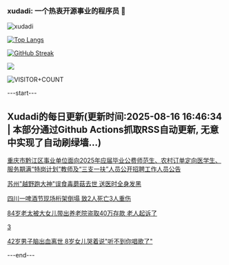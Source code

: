 ### xudadi: 一个热衷开源事业的程序员 👋

![xudadi](https://github-readme-stats-git-masterorgs-github-readme-stats-team.vercel.app/api?username=xudadi)

[![Top Langs](https://github-readme-stats.vercel.app/api/top-langs/?username=xudadi)](https://github.com/anuraghazra/github-readme-stats)

[![GitHub Streak](https://streak-stats.demolab.com?user=xudadi&locale=zh_Hans)](https://git.io/streak-stats)

![](https://raw.githubusercontent.com/xudadi/xudadi/main/assets/github-contribution-grid-snake.svg)

![VISITOR+COUNT](https://komarev.com/ghpvc/?username=xudadi&label=VISITOR+COUNT)


---start---

## Xudadi的每日更新(更新时间:2025-08-16 16:46:34 | 本部分通过Github Actions抓取RSS自动更新, 无意中实现了自动刷绿墙...)

[重庆市黔江区事业单位面向2025年应届毕业公费师范生、农村订单定向医学生、服务期满“特岗计划”教师及“三支一扶”人员公开招聘工作人员公告](https://www.gongkaoleida.com/article/2569747)

[苏州"越野跑大神"误食毒蘑菇去世 送医时全身发黑](https://m.163.com/news/article/K72O3GVR05345ARG.html)

[四川一啤酒节现场桁架倒塌 致2人死亡3人重伤](https://m.163.com/news/article/K72PSQBL053469KC.html)

[84岁老太被大女儿带出养老院盗取40万存款 老人起诉了](https://m.163.com/news/article/K70S8QEA05561G0D.html)

[3](https://m.163.com/touch/news/sub/domestic)

[42岁男子脑出血离世 8岁女儿哭着说"听不到你唱歌了"](https://m.163.com/news/article/K70J061C053469LG.html)

---end---
